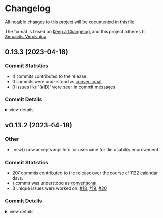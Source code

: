 # Changelog

All notable changes to this project will be documented in this file.

The format is based on [Keep a Changelog](https://keepachangelog.com/en/1.0.0/),
and this project adheres to [Semantic Versioning](https://semver.org/spec/v2.0.0.html).

## 0.13.3 (2023-04-18)

### Commit Statistics

<csr-read-only-do-not-edit/>

 - 4 commits contributed to the release.
 - 0 commits were understood as [conventional](https://www.conventionalcommits.org).
 - 0 issues like '(#ID)' were seen in commit messages

### Commit Details

<csr-read-only-do-not-edit/>

<details><summary>view details</summary>

 * **Uncategorized**
    - [changelog] ([`5b62fed`](https://github.com/ssoudan/huelib2-rs/commit/5b62fedb0b7b6a888a944b7ea061624d47233a0b))
    - Adjusting changelogs prior to release of huelib2 v0.13.3 ([`dcf3b39`](https://github.com/ssoudan/huelib2-rs/commit/dcf3b39ebfb34e3e669058c8d9328f92e7d3b141))
    - [changelog] ([`0e54d5f`](https://github.com/ssoudan/huelib2-rs/commit/0e54d5fba36ef498a39fb52b98aa8f4624cb852e))
    - [fix] tests ([`dbd8fe6`](https://github.com/ssoudan/huelib2-rs/commit/dbd8fe6342feffc9b6b5aeda6cb021a504e7c643))
</details>

## v0.13.2 (2023-04-18)

<csr-id-fa295bbb8ded18e2fc03482cf1c6b30ce208de2d/>

### Other

 - <csr-id-fa295bbb8ded18e2fc03482cf1c6b30ce208de2d/> :new() now accepts impl Into<String> for username for the usability improvement

### Commit Statistics

<csr-read-only-do-not-edit/>

 - 207 commits contributed to the release over the course of 1122 calendar days.
 - 1 commit was understood as [conventional](https://www.conventionalcommits.org).
 - 3 unique issues were worked on: [#18](https://github.com/ssoudan/huelib2-rs/issues/18), [#19](https://github.com/ssoudan/huelib2-rs/issues/19), [#20](https://github.com/ssoudan/huelib2-rs/issues/20)

### Commit Details

<csr-read-only-do-not-edit/>

<details><summary>view details</summary>

 * **[#18](https://github.com/ssoudan/huelib2-rs/issues/18)**
    - Try to support the Hue v1 bridge ([`e0de6c8`](https://github.com/ssoudan/huelib2-rs/commit/e0de6c819f657c12fa617249bc07a12a147bd332))
 * **[#19](https://github.com/ssoudan/huelib2-rs/issues/19)**
    - Update serde-xml-rs requirement from 0.4.1 to 0.5.0 ([`ebd5236`](https://github.com/ssoudan/huelib2-rs/commit/ebd523664a2f4e2a4e3115d2d3278599486a71c7))
 * **[#20](https://github.com/ssoudan/huelib2-rs/issues/20)**
    - Fix for TV is in the group list ([`9d7ad0d`](https://github.com/ssoudan/huelib2-rs/commit/9d7ad0d4e1c669c36d0eef61733c12db0c3ff830))
 * **Uncategorized**
    - Release huelib2 v0.13.2 ([`b41c330`](https://github.com/ssoudan/huelib2-rs/commit/b41c330f5a7718a6189535f7309a4ba0a84b6e09))
    - Release huelib2 v0.13.2 ([`656b57e`](https://github.com/ssoudan/huelib2-rs/commit/656b57ee089e9eab6521c81f745aa0777d335f84))
    - Release huelib2 v0.13.2 ([`a5eabda`](https://github.com/ssoudan/huelib2-rs/commit/a5eabda8aa232c9ae5c54b1136b88265ac5d9cde))
    - Release huelib2 v0.13.2 ([`71f56eb`](https://github.com/ssoudan/huelib2-rs/commit/71f56ebdd80a039aea9dc56c69179fd958fecfda))
    - [renaming] ([`c92e789`](https://github.com/ssoudan/huelib2-rs/commit/c92e78998077d3f67849dac8be636e72b301b359))
    - [+] removed chrono default feature ([`590aa01`](https://github.com/ssoudan/huelib2-rs/commit/590aa012e101ad2619dd9b61ba6fe5046925dfc1))
    - Merge pull request #2 from ssoudan/dependabot/cargo/serde-xml-rs-0.6.0 ([`a2081e4`](https://github.com/ssoudan/huelib2-rs/commit/a2081e401164ab2c32964bd0232fd846c7654ae3))
    - Update serde-xml-rs requirement from 0.5.1 to 0.6.0 ([`9976390`](https://github.com/ssoudan/huelib2-rs/commit/9976390f03c0ca2369493468ccef30e7e28fc7ae))
    - [fix] tests ([`735e258`](https://github.com/ssoudan/huelib2-rs/commit/735e2581a040050dea8adb61e661aed848f8eba9))
    - Update ci.yml ([`12f2675`](https://github.com/ssoudan/huelib2-rs/commit/12f267520559e6800b1b93049f1e0ee8101c4d9a))
    - Merge pull request #3 from ssoudan/dependabot/cargo/uuid-1.3.1 ([`85a21b7`](https://github.com/ssoudan/huelib2-rs/commit/85a21b71fbdde1d1f4c6951f318cfbabade91f8d))
    - Update uuid requirement from 0.8.2 to 1.3.1 ([`52797b3`](https://github.com/ssoudan/huelib2-rs/commit/52797b3000521e7dc271eab99c24d6841f1b29cb))
    - Merge pull request #1 from ssoudan/new-class-free ([`57d7a64`](https://github.com/ssoudan/huelib2-rs/commit/57d7a64c0e22e883e07d3ab7ed0bab9e3fff96b1))
    - Add Error to SoftwareUpdateState ([`20c81d7`](https://github.com/ssoudan/huelib2-rs/commit/20c81d792a644206c91aa17b30cc0c2835505640))
    - Add Installing to SoftwareUpdateState ([`e387799`](https://github.com/ssoudan/huelib2-rs/commit/e3877997561691205f445588d67edb1f4a2b6175))
    - Use String instead of an enum for Class. ([`133c11e`](https://github.com/ssoudan/huelib2-rs/commit/133c11edfe5f069e0f6f876b9f05016f28b42ef9))
    - Set version to 0.13.2 ([`6d92ed6`](https://github.com/ssoudan/huelib2-rs/commit/6d92ed6b3de7051b0b5f86dbbd7404ec9535db46))
    - Update dependencies ([`861677b`](https://github.com/ssoudan/huelib2-rs/commit/861677b7cfa7e9fe426216ef113e1423e85c0c6c))
    - Set version to 0.13.1 ([`f79955d`](https://github.com/ssoudan/huelib2-rs/commit/f79955dc17d7c6771a13df483efa85ab513b60f2))
    - Update dependencies ([`815c413`](https://github.com/ssoudan/huelib2-rs/commit/815c4131ed2761c80368d9a74552c015d462dcd4))
    - Fix clippy lint ([`5594322`](https://github.com/ssoudan/huelib2-rs/commit/55943228dda24a8db0c2a14cb1562ede251970a3))
    - Update CI workflow ([`6b64dd6`](https://github.com/ssoudan/huelib2-rs/commit/6b64dd670649ac11b605cc4cfc4e2499b2c5ecd4))
    - Update README.md ([`8b1e2cc`](https://github.com/ssoudan/huelib2-rs/commit/8b1e2cc9a46af127142faf34c239a4c895a7f1a8))
    - Fix clippy lints ([`e450dff`](https://github.com/ssoudan/huelib2-rs/commit/e450dff11534238243feca732635bf8b27dd6656))
    - Update dependencies ([`2d5c5c9`](https://github.com/ssoudan/huelib2-rs/commit/2d5c5c9f15413994148c81940a1158e9b8b13b7d))
    - Remove homepage field in Cargo.toml ([`c9b57af`](https://github.com/ssoudan/huelib2-rs/commit/c9b57af9504078fe5071dd583b1b49d03f22bcc0))
    - Set version to 0.13.0 ([`73e28ec`](https://github.com/ssoudan/huelib2-rs/commit/73e28ec2062888a83cc0d88861ef91b50a1b9b51))
    - Update dependencies ([`042112d`](https://github.com/ssoudan/huelib2-rs/commit/042112d509d8a656ef6937e32896c21b3eb64aec))
    - Implement `Hash` for some structs and enums ([`1d6e9d0`](https://github.com/ssoudan/huelib2-rs/commit/1d6e9d02d65701807c6c0a3d890905cad39d13a2))
    - Implement `Eq` for `response::Response` and `response::Modified` ([`e6183a3`](https://github.com/ssoudan/huelib2-rs/commit/e6183a3bf6dd9b43b04fa50725573100690aa4ed))
    - Implement `Eq` for `resource::sensor::Scanner` ([`ba68cf6`](https://github.com/ssoudan/huelib2-rs/commit/ba68cf6e17a74db846b0bc363022dde02c66c7c9))
    - Implement `Eq` for some structs in `resource::schedule` ([`08521e9`](https://github.com/ssoudan/huelib2-rs/commit/08521e92758aa0bd5674c8753604285930d521f1))
    - Implement `Eq` for `resource::Scan` ([`7e627d4`](https://github.com/ssoudan/huelib2-rs/commit/7e627d49a92eabbd21ac1793c27ede80e72fcc6a))
    - Implement `Eq` for `resource::light::Scanner` ([`f411899`](https://github.com/ssoudan/huelib2-rs/commit/f411899f38270d175405c658e9c3456cd4f46837))
    - Remove unnecessary trailing semicolon in resource/mod.rs ([`e95ff06`](https://github.com/ssoudan/huelib2-rs/commit/e95ff06d7cc6e2b5c46646767a68bf53b9084064))
    - Rename variant `TV` of `resource::Group::Class` to `Tv` ([`4f6ac10`](https://github.com/ssoudan/huelib2-rs/commit/4f6ac105f75db753bf1868c3225788d30d3f2d75))
    - Rename variant `DHCPCannotBeDisabled` of `response::ErrorKind to `DhcpCannotBeDisabled` ([`85623d6`](https://github.com/ssoudan/huelib2-rs/commit/85623d62db1fddeb40b41b71b0c5f47893d632d5))
    - Update links to GitHub repository ([`9d3dab1`](https://github.com/ssoudan/huelib2-rs/commit/9d3dab1e5bc846db67fab4cf055ddae6bfd8473e))
    - Remove pin for specific version of `syn` ([`ea40642`](https://github.com/ssoudan/huelib2-rs/commit/ea40642d8e9ccb7f3722f7b016f04f101eabe069))
    - Set version to 0.12.4 ([`15333e1`](https://github.com/ssoudan/huelib2-rs/commit/15333e1e32248f8b193ffa52ba8a94314087297d))
    - Mark each item from the `upnp-description` feature individually in documentation ([`5a5c39e`](https://github.com/ssoudan/huelib2-rs/commit/5a5c39e7faedd2cc64e7b80bb9e087818dc616b2))
    - Set version to 0.12.3 ([`7e8c43e`](https://github.com/ssoudan/huelib2-rs/commit/7e8c43e85e32acd2edbd4820fab6692f0e7913b5))
    - Fix build on docs.rs ([`2864535`](https://github.com/ssoudan/huelib2-rs/commit/2864535ccc3c2349e512c58b78390d17a3df0b01))
    - Set version to 0.12.2 ([`027dabf`](https://github.com/ssoudan/huelib2-rs/commit/027dabfe1d92dc8c8494197c94ca7422e9ace26f))
    - Mark items behind the `upnp-description` feature in documentation ([`8b446ac`](https://github.com/ssoudan/huelib2-rs/commit/8b446ac0f3f14e150a166abcadfc488d6e537403))
    - Set version to 0.12.1 ([`ee342d6`](https://github.com/ssoudan/huelib2-rs/commit/ee342d67cdd6a1855d002a7ce6db30d270c424d6))
    - Build documentation for all features on docs.rs ([`4aee766`](https://github.com/ssoudan/huelib2-rs/commit/4aee76621b660d851e2acb7f1b9a54db3077257f))
    - Set version to 0.12.0 ([`de0e853`](https://github.com/ssoudan/huelib2-rs/commit/de0e85394ad58d0f95daad707c8b28a551cd150d))
    - Add documentaiton for the `upnp-description` feature ([`beaea6f`](https://github.com/ssoudan/huelib2-rs/commit/beaea6f462c535e7fe457bcc90c752f8f4aef970))
    - Update `authors` value in Cargo.toml ([`be45f29`](https://github.com/ssoudan/huelib2-rs/commit/be45f29c43cb6592c9f2e26313c87a424e01f730))
    - Update error messages ([`36cc60f`](https://github.com/ssoudan/huelib2-rs/commit/36cc60f11ab96e738830bb69a0ad9c1d8dd07090))
    - Update `ureq` crate to version 2.0 ([`cc85098`](https://github.com/ssoudan/huelib2-rs/commit/cc85098490232288df384a77d3cb12c83b612536))
    - Rename `discover` function in `bridge` to `discover_nupnp` ([`9763cc7`](https://github.com/ssoudan/huelib2-rs/commit/9763cc7822f9e0a1ae28ffa0d6b57d8c81579f78))
    - Test all features in CI workflow ([`aa50584`](https://github.com/ssoudan/huelib2-rs/commit/aa50584bf33cfee12801640d66a6343952984d0c))
    - Add support for accessing the UPnP description of a bridge ([`d9cbb41`](https://github.com/ssoudan/huelib2-rs/commit/d9cbb41d2b38e12f9cab4af5ad1fe6adcdae1d23))
    - Split bridge.rs into multiple files ([`22b8949`](https://github.com/ssoudan/huelib2-rs/commit/22b89496896cdf5b50cb31f6dfd27d32429831a7))
    - Merge pull request #14 from twistedfall/master ([`de2f427`](https://github.com/ssoudan/huelib2-rs/commit/de2f4277a7d156b2fc1887078d49be95907d116a))
    - Use specific version of syn ([`d0dc399`](https://github.com/ssoudan/huelib2-rs/commit/d0dc3995db6dd9b274bd8fb93000d8c3b629a9fa))
    - Make temperature i32 instead of u32, because you know, it can get cold ([`36a531d`](https://github.com/ssoudan/huelib2-rs/commit/36a531de5406a53d573ea156f0c20ade366c4b7e))
    - Set version to 0.11.0 ([`ff34bc4`](https://github.com/ssoudan/huelib2-rs/commit/ff34bc491720e06ac77c4bbedb07fabe4a057db8))
    - Merge pull request #11 from twistedfall/master ([`5cc4a9b`](https://github.com/ssoudan/huelib2-rs/commit/5cc4a9b7841341d185a0a53fb367c7aba1de2f69))
    - :new() now accepts impl Into<String> for username for the usability improvement ([`fa295bb`](https://github.com/ssoudan/huelib2-rs/commit/fa295bbb8ded18e2fc03482cf1c6b30ce208de2d))
    - Add temperature, light_level, dark and daylight fields to sensors ([`ed22a87`](https://github.com/ssoudan/huelib2-rs/commit/ed22a871a34b6826833c92eaa20d65b44d48c25e))
    - Add button_event field to sensor's State ([`8004a94`](https://github.com/ssoudan/huelib2-rs/commit/8004a946e72d3defdbaa5cdbf93f85891bf38d2d))
    - Add diversityid sensor field as reported by https://www.senic.com/friends-of-hue-smart-switch ([`5d99aec`](https://github.com/ssoudan/huelib2-rs/commit/5d99aecbdc271c919e48ee867676650e23cece7e))
    - Add product_name to sensor as reported by different Philips products ([`c70dd13`](https://github.com/ssoudan/huelib2-rs/commit/c70dd13d4efb2441847d4e12ea84712ff6da1412))
    - Make software_version optional and fix typo in the field name ([`6fe73f1`](https://github.com/ssoudan/huelib2-rs/commit/6fe73f18733ef66fbe040bc1fb1322bba5b77433))
    - Set version to 0.10.0 ([`59b6ec8`](https://github.com/ssoudan/huelib2-rs/commit/59b6ec88ad52eef8dd2fae6c7176c7db46495918))
    - Change type for IDs in `Bridge` methods to `Into<String>` ([`bbfda6d`](https://github.com/ssoudan/huelib2-rs/commit/bbfda6d5c136ac9c7d7cb16fc00cf4c178f8585f))
    - Bump `ureq` version to 1.5 ([`3bb16bc`](https://github.com/ssoudan/huelib2-rs/commit/3bb16bcbdbd4d711dc5335dde8cab9301b655339))
    - Remove leading 0 from numbers to fix clippy lint ([`525d98b`](https://github.com/ssoudan/huelib2-rs/commit/525d98b5700c5a3da5f103aa0cb67e05290cd98b))
    - Split `register_user` function and remove `User` struct ([`60e7ada`](https://github.com/ssoudan/huelib2-rs/commit/60e7adacaecdcfba6698d694435a49f416d8c3bb))
    - Add tests for `rule::Action` and `schedule::Command` ([`cc1938d`](https://github.com/ssoudan/huelib2-rs/commit/cc1938d75896619540832e6f40e0ca352b21baa0))
    - Add tests for `light::Scanner` and `sensor::Scanner` ([`931b84c`](https://github.com/ssoudan/huelib2-rs/commit/931b84c0c8b37b26c642d50dc0b75e1f8df272f4))
    - Remove `Copy` implementation on some structs ([`d3422b8`](https://github.com/ssoudan/huelib2-rs/commit/d3422b8873c3e0d86603a9dbd27541b78f15170a))
    - Update traits and API ([`4c3de67`](https://github.com/ssoudan/huelib2-rs/commit/4c3de67ad349ba9fbdc637384ebb648d9c237cb3))
    - Change type of `config::Modifier::current_time` to `NaiveDateTime` ([`790a81c`](https://github.com/ssoudan/huelib2-rs/commit/790a81cf29c894a9e6c9b1f68303b23b2ff0685a))
    - Update resource/config.rs ([`b89215c`](https://github.com/ssoudan/huelib2-rs/commit/b89215c5c0bc4f1fd0042827ea096aa1a2ae1181))
    - Change type of `config::Modifier::proxy_address` to `IpAddr` ([`e8b4c4d`](https://github.com/ssoudan/huelib2-rs/commit/e8b4c4dc6d521e6c7942ee88b330c8b71d894d60))
    - Change type of `netmask` in `config` to `IpAddr` ([`9130ac4`](https://github.com/ssoudan/huelib2-rs/commit/9130ac41be23f073201c49d2ecbe53ede5f994be))
    - Change the type of the `username` parameter in `Bridge::new` ([`2b9859a`](https://github.com/ssoudan/huelib2-rs/commit/2b9859a30fc48a26cc8cf0417a7124b82e3e4d4d))
    - Update doc example for `Bridge::new()` ([`d0f7917`](https://github.com/ssoudan/huelib2-rs/commit/d0f7917a12da8ef3a8dd7d17d082588d9992f3ce))
    - Make fields in `Bridge` private and add get methods ([`9334132`](https://github.com/ssoudan/huelib2-rs/commit/9334132f4572716cddc7901be8171f9e448cd8d0))
    - Update documentation for the `bridge` module ([`7381a43`](https://github.com/ssoudan/huelib2-rs/commit/7381a439e45a2e01d75463ab88243edbd6ef24ea))
    - Add tests for the `resource` modules ([`e46e508`](https://github.com/ssoudan/huelib2-rs/commit/e46e5086f93534273cc5ca71cfdbf888bf4d9d5c))
    - Add tests for the `response` module ([`89b4f36`](https://github.com/ssoudan/huelib2-rs/commit/89b4f36912ea30ce01c1efdd303cc9276793c843))
    - Add tests for the `util` module ([`ee4425b`](https://github.com/ssoudan/huelib2-rs/commit/ee4425b254b1058f2018a2b5a5582c49b584eef5))
    - Update documentation for `Color` ([`c37cb29`](https://github.com/ssoudan/huelib2-rs/commit/c37cb291ad376fc80c16774024b4caa06c038f4e))
    - Add tests for the `color` module ([`cf8b267`](https://github.com/ssoudan/huelib2-rs/commit/cf8b267ce08fc8e6d834dff97d3f31bf324c3bb8))
    - Mark `light::SoftwareUpdateState` as `non_exhaustive` ([`e8e3822`](https://github.com/ssoudan/huelib2-rs/commit/e8e3822c416776c57bc840d0bcd5d82fe281b167))
    - Update deserialize functions in util.rs ([`2f953f2`](https://github.com/ssoudan/huelib2-rs/commit/2f953f296a1b853dcc99047e741a6d2b99b71bcc))
    - Update documentation for marker traits ([`6b5707e`](https://github.com/ssoudan/huelib2-rs/commit/6b5707e8e06a097b3e61aa25756ebe4a8fa6e154))
    - Update deserialization of `resource::Scan` ([`3949a6d`](https://github.com/ssoudan/huelib2-rs/commit/3949a6d532aeca6ed04191e97193d3e877b4ab22))
    - Update CI workflow ([`90a59b6`](https://github.com/ssoudan/huelib2-rs/commit/90a59b69f5263fb0305726cc5985c1a5afc4f325))
    - Update `warn`, `deny` and `forbid` attributes ([`55c6745`](https://github.com/ssoudan/huelib2-rs/commit/55c674559141b226c83efb75acf185a8f37f3793))
    - Link to documentation in README.md ([`d523d5d`](https://github.com/ssoudan/huelib2-rs/commit/d523d5d0c95ec7d56ea92730d7d9fcb367a610e2))
    - Update docs badge in README.md ([`0164209`](https://github.com/ssoudan/huelib2-rs/commit/01642099ec516de2e6bb51a8395fc98bc85e2365))
    - Update modifiers and creators ([`b894f76`](https://github.com/ssoudan/huelib2-rs/commit/b894f76b2d1f8919ba30e985b80db1e0ea8129aa))
    - Set version to 0.9.0 ([`5132cf9`](https://github.com/ssoudan/huelib2-rs/commit/5132cf9914c07f088144a79ed76947f4cfa3ff04))
    - Merge pull request #10 from demerzel3/add-transferring-software-update-state ([`942839f`](https://github.com/ssoudan/huelib2-rs/commit/942839f1150393f04f071572eb2f660522baa89b))
    - Add missing Transferring sw update state ([`c482114`](https://github.com/ssoudan/huelib2-rs/commit/c482114677c1488c3e1f770cdde38ad161185bb2))
    - Set version to 0.8.0 ([`ccf1473`](https://github.com/ssoudan/huelib2-rs/commit/ccf14737f68f7af80f379e9ab595a2bbaa0da73b))
    - Merge pull request #9 from deckarep/patch-1 ([`9a4f04c`](https://github.com/ssoudan/huelib2-rs/commit/9a4f04cef7d07bdedf9b360f885a6217276c9054))
    - Adds new light ReadyToInstall variant - this is preventing deserializaiton. ([`d46e986`](https://github.com/ssoudan/huelib2-rs/commit/d46e986750fc4d7af3649d9898097d210a1fdf48))
    - Update lints in lib.rs ([`ffcfe52`](https://github.com/ssoudan/huelib2-rs/commit/ffcfe527d0c01cf54052e053bb492988b92249a2))
    - Fix link of downloads badge in readme ([`9c3a2b0`](https://github.com/ssoudan/huelib2-rs/commit/9c3a2b027f03154b323151e49975fc8a9e2af88f))
    - Update badges in readme ([`dadddca`](https://github.com/ssoudan/huelib2-rs/commit/dadddca490feba8ffe82e0d6bb172101a35d7622))
    - Add dependabot.yml ([`fcd833d`](https://github.com/ssoudan/huelib2-rs/commit/fcd833d95947377bc3eba81de6b12ca0fe378307))
    - Update shields in readme ([`abc26cf`](https://github.com/ssoudan/huelib2-rs/commit/abc26cf2057e327d3d6b83e05575cfe22bcea076))
    - Set version in Cargo.toml to 0.7.0 ([`6c4a702`](https://github.com/ssoudan/huelib2-rs/commit/6c4a70277133814214356161bba0fd0bba5367ca))
    - Update `use`s in error.rs ([`f89e65e`](https://github.com/ssoudan/huelib2-rs/commit/f89e65e9e317a3bcfbc0a7e6ee055bb05275f0a3))
    - Remove unused enum variant `ParseInt` of `Error` ([`3f19321`](https://github.com/ssoudan/huelib2-rs/commit/3f1932137cb29a481e3f7f51d97fb80a17f29873))
    - Make `error` module private and reexport `Error`, `Result` ([`f1ee734`](https://github.com/ssoudan/huelib2-rs/commit/f1ee7345889d8230ddb699d22d42b7f22d0529fb))
    - Update response.rs ([`16be226`](https://github.com/ssoudan/huelib2-rs/commit/16be226863605ef24036d4d83efee647aae1ee86))
    - Update color.rs ([`a4c0207`](https://github.com/ssoudan/huelib2-rs/commit/a4c0207fabb646fd34b9bcc54fdc7a64db9c9ee8))
    - Update doc examples ([`dd160ff`](https://github.com/ssoudan/huelib2-rs/commit/dd160ffab2ca0d4bda66d2469848fae5a90c12a5))
    - Bump ureq version to 1.1 ([`9684923`](https://github.com/ssoudan/huelib2-rs/commit/9684923a62a0a68af3fd813152045df114f74ddc))
    - Set version in Cargo.toml to 0.6.1 ([`5007441`](https://github.com/ssoudan/huelib2-rs/commit/5007441cd5570def9dedad11afe92428bb57fd6a))
    - Update URL for discovering bridges via nupnp ([`7b1e5cd`](https://github.com/ssoudan/huelib2-rs/commit/7b1e5cd3e78e25fdd8aaa1aa51e6b0c04521ec17))
    - Fix serialization of `class_id` fields in resourcelink.rs ([`591341f`](https://github.com/ssoudan/huelib2-rs/commit/591341f0891d7b20541d358e93d971b960c2ac81))
    - Make `value` field in `capabilities::Timezones` public ([`2535966`](https://github.com/ssoudan/huelib2-rs/commit/2535966c3bc9f08275d4151e229175f26d887be9))
    - Update lib.rs ([`8de7a88`](https://github.com/ssoudan/huelib2-rs/commit/8de7a88bfc962c423474e271623529fca4bbb51f))
    - Set version in Cargo.toml to 0.6.0 ([`c07d3d8`](https://github.com/ssoudan/huelib2-rs/commit/c07d3d85070fe6cf95c9a575833c50c84a4d1f09))
    - Update `from_rgb` function in `color::Color` ([`bbf978a`](https://github.com/ssoudan/huelib2-rs/commit/bbf978a875e7a29b36e6befad055027f9f8829ec))
    - Use `impl` in parameters instead of trait bound syntax ([`4040c56`](https://github.com/ssoudan/huelib2-rs/commit/4040c569f74a5c909f79062c1d6cfaa5763edaed))
    - Link to github issues in TODOs ([`8636961`](https://github.com/ssoudan/huelib2-rs/commit/86369615801e77cd13437f388addd066c35c1c7b))
    - Remove `color_space_coordinates` functions and `CoordinateModifierType` ([`7b96f30`](https://github.com/ssoudan/huelib2-rs/commit/7b96f30f2f082631a9ee3df68bd7f1641c5f6ec5))
    - Use `std::f32` in color.rs ([`83df702`](https://github.com/ssoudan/huelib2-rs/commit/83df702eeb50b106faaec4f74c106711ff2f749f))
    - Format code ([`54dd73a`](https://github.com/ssoudan/huelib2-rs/commit/54dd73a12184c4d8259739a9141cb76f1ec69940))
    - Add `resource` module ([`3be370e`](https://github.com/ssoudan/huelib2-rs/commit/3be370e7109b6ff0f7f94bde69324de8a65024cd))
    - Add `color` module and functions for generating colors ([`90220ec`](https://github.com/ssoudan/huelib2-rs/commit/90220eca48056e11b575e7c37f1d1718b7bc054e))
    - Remove functions and `Modifier` implementation of `AppData` ([`15b8066`](https://github.com/ssoudan/huelib2-rs/commit/15b8066477863a0141b84131cece9b5444907ba5))
    - Update functions for app data in `scene::Creator` ([`6107ad1`](https://github.com/ssoudan/huelib2-rs/commit/6107ad140d887bf94352e736094d4e3698aec50a))
    - Use `mut self` for functions in Modifiers and Creators ([`6952773`](https://github.com/ssoudan/huelib2-rs/commit/6952773df329804b4be15f2f8eed475f17da2934))
    - Update documentation ([`2f31a11`](https://github.com/ssoudan/huelib2-rs/commit/2f31a11b005dffaeb3dc20fac307e5c5ebb45f17))
    - Update github workflow ([`5ff4e9e`](https://github.com/ssoudan/huelib2-rs/commit/5ff4e9e77990322c49c889e487dc5635645f3c8f))
    - Update readme ([`98cbea7`](https://github.com/ssoudan/huelib2-rs/commit/98cbea7479137dd92f9a0f387382a4baf1c36744))
    - Update doc examples in lib.rs ([`9c3b171`](https://github.com/ssoudan/huelib2-rs/commit/9c3b171ae889966f8e50eeb394133c295a843a4b))
    - Update examples ([`3b60351`](https://github.com/ssoudan/huelib2-rs/commit/3b60351d34c5fe47f3cd3cbfed292fa4358c3c13))
    - Remove custom new function in schedule::Modifier ([`370a5a1`](https://github.com/ssoudan/huelib2-rs/commit/370a5a17880b01236737361b867eabc8ca4a7dac))
    - Format code ([`9108fe0`](https://github.com/ssoudan/huelib2-rs/commit/9108fe08c193aae62aadfbe5d2e5e6c1d71f5e7b))
    - Add Resource trait ([`381b7da`](https://github.com/ssoudan/huelib2-rs/commit/381b7da89d3864fc7484bea08dae039ff043d233))
    - Update doc examples in lib.rs ([`332676d`](https://github.com/ssoudan/huelib2-rs/commit/332676d5cd563084da753565c1ffa0be6dc7c2c1))
    - Set version in Cargo.toml to 0.5.0 ([`a47e6e5`](https://github.com/ssoudan/huelib2-rs/commit/a47e6e5a821319c4071709bfd7f94dc2b085a784))
    - Optimize code in resourcelink.rs and scene.rs ([`cd24e93`](https://github.com/ssoudan/huelib2-rs/commit/cd24e93ac6f85203848b1fe1f27d4279e5904d56))
    - Merge light::Scan and sensor::Scan to crate::Scan ([`29e806e`](https://github.com/ssoudan/huelib2-rs/commit/29e806e7b6ea8de0cd9a3615601f0867cc7f9b19))
    - Add sensors and recycle attributes to group ([`7daa75e`](https://github.com/ssoudan/huelib2-rs/commit/7daa75e132698aae9e9f376834a47a20de78a1f4))
    - Move deserialization functions to util.rs ([`bdb1102`](https://github.com/ssoudan/huelib2-rs/commit/bdb110290fbfca283590fe5dd2fe366cf68b2070))
    - Remove todo section from readme ([`602dec5`](https://github.com/ssoudan/huelib2-rs/commit/602dec5b90f96072b904cff0b02e42295270e024))
    - Add bindings for the Rules API ([`55746a4`](https://github.com/ssoudan/huelib2-rs/commit/55746a492bd8c627981747b39243834a5a0625c0))
    - Fix serialization of scene::Creator ([`7bdaa84`](https://github.com/ssoudan/huelib2-rs/commit/7bdaa84a967821b247c7a6c6335d183ab3602795))
    - Replace schedule::Command with crate::Action ([`1a5e78f`](https://github.com/ssoudan/huelib2-rs/commit/1a5e78fa8a19076befc30cd67694fb5f63eaf694))
    - Update Modifier trait ([`3565b02`](https://github.com/ssoudan/huelib2-rs/commit/3565b02904ddc40b9d7b24037cbe8f70ea51f4d2))
    - Add bindings for the Sensors API ([`c921b20`](https://github.com/ssoudan/huelib2-rs/commit/c921b205069c0da8af35a63d4b5be35ad5e31e95))
    - Update documentation in config.rs ([`be52833`](https://github.com/ssoudan/huelib2-rs/commit/be5283314ba5315758b3f7610ff48bdf58fd0296))
    - Make fields in group::Creator private ([`0462551`](https://github.com/ssoudan/huelib2-rs/commit/0462551cb900e59649ec7cfdc9ee6165630063f1))
    - Update documentation and reformat code in light.rs ([`3b8e6f9`](https://github.com/ssoudan/huelib2-rs/commit/3b8e6f9085c89a95fa7d7ab85bd2eb2d958897bb))
    - Remove group::TypeCreator ([`23ccf47`](https://github.com/ssoudan/huelib2-rs/commit/23ccf47c5f006624614bddbb5d3842c039746e04))
    - Split group::Kind into group::CreatableKind and group::ImmutableKind ([`ee3cae2`](https://github.com/ssoudan/huelib2-rs/commit/ee3cae255e908207aeba2a60e9fd84f7070e53b5))
    - Update documentation in group.rs ([`a3ca02a`](https://github.com/ssoudan/huelib2-rs/commit/a3ca02a2888b8c80d01a80cac15c7421faece1d3))
    - Add documentation for error::ParseDate ([`e14de3e`](https://github.com/ssoudan/huelib2-rs/commit/e14de3eb23c689fe1b2f4efcfdbe942db8baf1b7))
    - Add bindings for the Resourcelinks API ([`7dc89c6`](https://github.com/ssoudan/huelib2-rs/commit/7dc89c67f8a96fb83a63384beef3ebf2942964ca))
    - Replace error::GetGroupId and error::GetSceneId with error::GetCreatedId ([`0a8497a`](https://github.com/ssoudan/huelib2-rs/commit/0a8497adcf3d1e521056d8a96838afb62cef6a5e))
    - Update light_state functions of scene::Creator and scene::Modifier ([`001d84a`](https://github.com/ssoudan/huelib2-rs/commit/001d84a5fd673d90894277f5d1f697a089ceeb03))
    - Update group::Creator and scene::Creator ([`71d0ffd`](https://github.com/ssoudan/huelib2-rs/commit/71d0ffd5a4cda11afc224404140e1df157d1cd2a))
    - Set version in Cargo.toml to 0.4.0 ([`c24bc42`](https://github.com/ssoudan/huelib2-rs/commit/c24bc422f664bfd6a4fb45b8965493c551fed1a6))
    - Add type aliases in bridge.rs ([`729e74d`](https://github.com/ssoudan/huelib2-rs/commit/729e74d594c7d9fa6c945e8f06038db8bc0ac8c5))
    - Remove unnecessary deserialize function of `kind` field in `response::Error` ([`e736585`](https://github.com/ssoudan/huelib2-rs/commit/e736585de1ac711b027d60ab8a7faa00deb1978e))
    - Update search_new_lights function in bridge.rs ([`765c078`](https://github.com/ssoudan/huelib2-rs/commit/765c0787964d1315a7cf828d66045ce0ebc32127))
    - Update todo section readme ([`73eaced`](https://github.com/ssoudan/huelib2-rs/commit/73eaced6355c3898e52622866c9cda0d90fa49b8))
    - Add bindings for the Schedules API ([`f6466cd`](https://github.com/ssoudan/huelib2-rs/commit/f6466cdd0ba46d39d77425412330b8eae7b87f7a))
    - Reorganise bridge.rs ([`62b6a88`](https://github.com/ssoudan/huelib2-rs/commit/62b6a88abee9faad56613a82f52f5bf993e198b3))
    - Optimize is_empty function of crate::Modifier ([`7d25746`](https://github.com/ssoudan/huelib2-rs/commit/7d25746af7ac55f025a9bb02c7cf4959d586874a))
    - Optimize code in bridge.rs ([`f1ba93f`](https://github.com/ssoudan/huelib2-rs/commit/f1ba93fd21c46848acda0dbd555661d0c55db052))
    - Remove implementation of std::fmt::Display for response::ErrorKind ([`cb2b29f`](https://github.com/ssoudan/huelib2-rs/commit/cb2b29f2042ac2d5514c482b46bd86a9cc0c78cd))
    - Use thiserror crate for error::Error and response::Error ([`706074c`](https://github.com/ssoudan/huelib2-rs/commit/706074c5edc107df21d9b7703ca42227c4519c5f))
    - Create seperate generics for the lights parameter in the new functions of group::Creator and scene::Creator ([`d8abd4b`](https://github.com/ssoudan/huelib2-rs/commit/d8abd4bdcf5e96ede059bae0c9aeac93604d62f9))
    - Add light_state functions to scene::Creator and scene::Modifier ([`5213f23`](https://github.com/ssoudan/huelib2-rs/commit/5213f232d08122b55fed9021d450fb7092f60cb7))
    - Remove light_states functions from scene::Creator and scene::Modifier ([`01e88b7`](https://github.com/ssoudan/huelib2-rs/commit/01e88b7c6cdd01d0d6adb2c783eab3ef4c15f888))
    - Change parameter type from &[&str] to Vec<S> where S implements Into<String> ([`63f4f5f`](https://github.com/ssoudan/huelib2-rs/commit/63f4f5fb0f7aa839110d3a203c5b68338d878bf0))
    - Remove unnecessary deserialization statement for renaming config::ServiceStatus ([`79ce04c`](https://github.com/ssoudan/huelib2-rs/commit/79ce04c2ebfc364f4e054a8d3d26126a7fe5e252))
    - Change parameter type from &str to AsRef<str> or Into<String> ([`1d0e0bf`](https://github.com/ssoudan/huelib2-rs/commit/1d0e0bf0d2b928a9b513909e0e6166137b2cdbed))
    - Set version in Cargo.toml to 0.3.0 ([`a60243b`](https://github.com/ssoudan/huelib2-rs/commit/a60243b64d6a31b3bd2ddf4aff82f95591b0473f))
    - Change type of the parameter in the lights function of scene::Modifier ([`51baa91`](https://github.com/ssoudan/huelib2-rs/commit/51baa91049034021db0d6051acf7c25e395271e5))
    - Rename scene::Type to scene::Kind ([`cb68eb6`](https://github.com/ssoudan/huelib2-rs/commit/cb68eb6e55931646a6b80fcffe016f81a1f80f72))
    - Rename group::Type to group::Kind ([`396e08f`](https://github.com/ssoudan/huelib2-rs/commit/396e08fe2daece488d3c49c64132ede4db8a0dc5))
    - Remove unnecessary deserialization ([`61bc018`](https://github.com/ssoudan/huelib2-rs/commit/61bc01891af8c2e58c9be84516730051b0f819a7))
    - Update examples to work with the Modifier trait ([`1e532c6`](https://github.com/ssoudan/huelib2-rs/commit/1e532c6740d8f823bdc2518d3ed8fbbf73b8c21f))
    - Fix serialization of light::StateModifier ([`16e9ac2`](https://github.com/ssoudan/huelib2-rs/commit/16e9ac2f88280d964bd6fa1075902db54c275a04))
    - Fix deserialization of the mode attribute in light::StartupConfig ([`01ef491`](https://github.com/ssoudan/huelib2-rs/commit/01ef49113c45aff3d288cfab09ecfc5e993d80e5))
    - Change type of the lights parameter in the new function of scene::Creator ([`1846b21`](https://github.com/ssoudan/huelib2-rs/commit/1846b217c4803e84b65d9a7cfa84a19513443688))
    - Create traits for modifiers and creators ([`4cf9f5b`](https://github.com/ssoudan/huelib2-rs/commit/4cf9f5b8d7b0fc784f0833840f262b0c4b43c4aa))
    - Add shield for github workflow in readme ([`a96863b`](https://github.com/ssoudan/huelib2-rs/commit/a96863b1af37354c87c63766fec25edc09fa98e6))
    - Create github workflow ([`6dd1d4b`](https://github.com/ssoudan/huelib2-rs/commit/6dd1d4b24cbc80a956afc8d46c3eebddb6280943))
    - Set version in Cargo.toml to 0.2.0 ([`e89e9fa`](https://github.com/ssoudan/huelib2-rs/commit/e89e9fa0bf0c26381e8e5c249c49df9b6e90dfb4))
    - Add config and capabilities attributes for light ([`5f1b8f9`](https://github.com/ssoudan/huelib2-rs/commit/5f1b8f9e64757fad49da55e03bf3e24c45599cf3))
    - Add bindings for the Capabilities API ([`0c54435`](https://github.com/ssoudan/huelib2-rs/commit/0c5443517011bf1a5414fe270937b1f598334dca))
    - Remove no_proxy function and update proxy_address function ([`69047cb`](https://github.com/ssoudan/huelib2-rs/commit/69047cb55b7359c77758877809763688ada472fd))
    - Fix serialization of Alert and Effect ([`3137dfb`](https://github.com/ssoudan/huelib2-rs/commit/3137dfb3fd8de6c69eb558f52a05a161bac253ff))
    - Fix link to crates.io in readme ([`58947dd`](https://github.com/ssoudan/huelib2-rs/commit/58947dd0ce2ddc04ff3d5a53efa412b099ae7208))
    - Update shields in readme ([`91d827b`](https://github.com/ssoudan/huelib2-rs/commit/91d827b4238debad4dbe65a7c60f2d554ee93746))
    - Add shields to readme ([`89dd8f3`](https://github.com/ssoudan/huelib2-rs/commit/89dd8f3e9c2366236dc4fa69c290b2cb0f4cf8ad))
    - Set homepage field in Cargo.toml ([`c09ec92`](https://github.com/ssoudan/huelib2-rs/commit/c09ec92db86ef6ff6cfa9f3f41a695a52accc1d6))
    - Initial commit ([`2163b28`](https://github.com/ssoudan/huelib2-rs/commit/2163b282f42db656c534d735df132085daad5f94))
</details>

